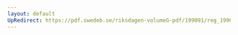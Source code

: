 ```yaml
---
layout: default
UpRedirect: https://pdf.swedeb.se/riksdagen-volumeG-pdf/199091/reg_199091/reg_199091_0921.pdf
---
```

